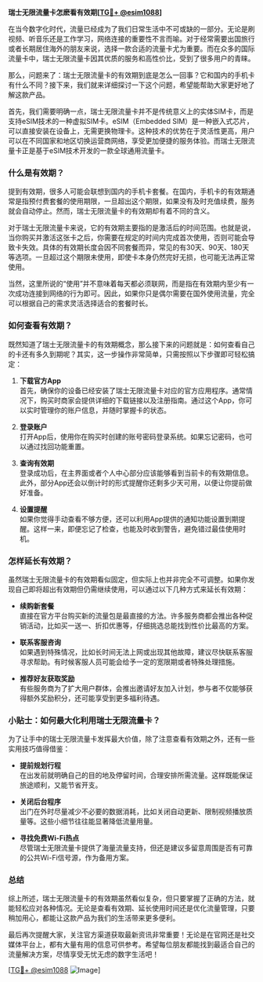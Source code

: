 **瑞士无限流量卡怎麽看有效期[[TG💪+ @esim1088](https://t.me/s/esim1088)]**

在当今数字化时代，流量已经成为了我们日常生活中不可或缺的一部分。无论是刷视频、听音乐还是工作学习，网络连接的重要性不言而喻。对于经常需要出国旅行或者长期居住海外的朋友来说，选择一款合适的流量卡尤为重要。而在众多的国际流量卡中，瑞士无限流量卡因其优质的服务和高性价比，受到了很多用户的青睐。

那么，问题来了：瑞士无限流量卡的有效期到底是怎么一回事？它和国内的手机卡有什么不同？接下来，我们就来详细探讨一下这个问题，希望能帮助大家更好地了解这款产品。

首先，我们需要明确一点，瑞士无限流量卡并不是传统意义上的实体SIM卡，而是支持eSIM技术的一种虚拟SIM卡。eSIM（Embedded SIM）是一种嵌入式芯片，可以直接安装在设备上，无需更换物理卡。这种技术的优势在于灵活性更高，用户可以在不同国家和地区切换运营商网络，享受更加便捷的服务体验。而瑞士无限流量卡正是基于eSIM技术开发的一款全球通用流量卡。

### **什么是有效期？**

提到有效期，很多人可能会联想到国内的手机卡套餐。在国内，手机卡的有效期通常是指预付费套餐的使用期限，一旦超出这个期限，如果没有及时充值续费，服务就会自动停止。然而，瑞士无限流量卡的有效期却有着不同的含义。

对于瑞士无限流量卡来说，它的有效期主要指的是激活后的时间范围。也就是说，当你购买并激活这张卡之后，你需要在规定的时间内完成首次使用，否则可能会导致卡失效。具体的有效期长度会因不同套餐而异，常见的有30天、90天、180天等选项。一旦超过这个期限未使用，即使卡本身仍然完好无损，也可能无法再正常使用。

当然，这里所说的“使用”并不意味着每天都必须联网，而是指在有效期内至少有一次成功连接到网络的行为即可。因此，如果你只是偶尔需要在国外使用流量，完全可以根据自己的需求灵活选择适合的套餐时长。

### **如何查看有效期？**

既然知道了瑞士无限流量卡的有效期概念，那么接下来的问题就是：如何查看自己的卡还有多久到期呢？其实，这一步操作非常简单，只需按照以下步骤即可轻松搞定：

1. **下载官方App**  
   首先，确保你的设备已经安装了瑞士无限流量卡对应的官方应用程序。通常情况下，购买时商家会提供详细的下载链接以及注册指南。通过这个App，你可以实时管理你的账户信息，并随时掌握卡的状态。

2. **登录账户**  
   打开App后，使用你在购买时创建的账号密码登录系统。如果忘记密码，也可以通过找回功能重置。

3. **查询有效期**  
   登录成功后，在主界面或者个人中心部分应该能够看到当前卡的有效期信息。此外，部分App还会以倒计时的形式提醒你还剩多少天可用，以便让你提前做好准备。

4. **设置提醒**  
   如果你觉得手动查看不够方便，还可以利用App提供的通知功能设置到期提醒。这样一来，即便忘记了检查，也能及时收到警告，避免错过最佳使用时机。

### **怎样延长有效期？**

虽然瑞士无限流量卡的有效期看似固定，但实际上也并非完全不可调整。如果你发现自己即将超出有效期但仍需继续使用，可以通过以下几种方式来延长有效期：

- **续购新套餐**  
  直接在官方平台购买新的流量包是最直接的方法。许多服务商都会推出各种促销活动，比如买一送一、折扣优惠等，仔细挑选总能找到性价比最高的方案。

- **联系客服咨询**  
  如果遇到特殊情况，比如长时间无法上网或出现其他故障，建议尽快联系客服寻求帮助。有时候客服人员可能会给予一定的宽限期或者特殊处理措施。

- **推荐好友获取奖励**  
  有些服务商为了扩大用户群体，会推出邀请好友加入计划，参与者不仅能够获得额外奖励积分，还可能享受到更多福利待遇。

### **小贴士：如何最大化利用瑞士无限流量卡？**

为了让手中的瑞士无限流量卡发挥最大价值，除了注意查看有效期之外，还有一些实用技巧值得借鉴：

- **提前规划行程**  
  在出发前就明确自己的目的地及停留时间，合理安排所需流量。这样既能保证旅途顺利，又能节省开支。

- **关闭后台程序**  
  出门在外时尽量减少不必要的数据消耗，比如关闭自动更新、限制视频播放质量等。这些小细节往往能显著降低流量用量。

- **寻找免费Wi-Fi热点**  
  尽管瑞士无限流量卡提供了海量流量支持，但还是建议多留意周围是否有可靠的公共Wi-Fi信号源，作为备用方案。

### **总结**

综上所述，瑞士无限流量卡的有效期虽然看似复杂，但只要掌握了正确的方法，就能轻松应对各种情况。无论是查看有效期、延长使用时间还是优化流量管理，只要稍加用心，都能让这款产品为我们的生活带来更多便利。

最后再次提醒大家，关注官方渠道获取最新资讯非常重要！无论是在官网还是社交媒体平台上，都有大量有用的信息可供参考。希望每位朋友都能找到最适合自己的流量解决方案，尽情享受无忧无虑的数字生活吧！

[[TG💪+ @esim1088](https://t.me/s/esim1088) ![Image](https://i.postimg.cc/4NQfJmqS/Snipaste-2025-05-13-00-14-12.png)]